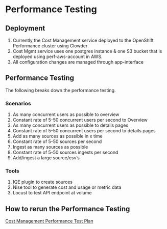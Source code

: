 # Performance Testing

## Deployment

1. Currently the Cost Management service deployed to the OpenShift Performance cluster using Clowder
2. Cost Mgmt service uses one postgres instance & one S3 bucket that is deployed using perf-aws-account in AWS.
3. All configuration changes are managed through app-interface

## Performance Testing

The following breaks down the performance testing.

### Scenarios

1. As many concurrent users as possible to overview
2. Constant rate of 5-50 concurrent users per second to Overview
3. As many concurrent users as possible to details pages
4. Constant rate of 5-50 concurrent users per second to details pages
5. Add as many sources as possible in x time
6. Constant rate of 5-50 sources per second 
7. Ingest as many sources as possible
8. Constant rate of 5-50 sources ingests per second
9. Add/ingest a large source/csv’s

### Tools

1. IQE plugin to create sources
2. Nise tool to generate cost and usage or metric data
3. Locust to test API endpoint at volume

## How to rerun the Performance Testing

[Cost Management Performance Test Plan](https://docs.google.com/document/d/17sWmckckzALCPwSQabpVQv_9Ks0L_96r9bbNs1Cy4Ps/edit?usp=sharing)
